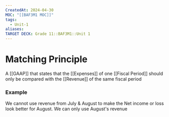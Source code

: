 ```yaml
---
CreatedAt: 2024-04-30
MOC: "[[BAF3M1 MOC]]"
tags:
  - Unit-1
aliases: 
TARGET DECK: Grade 11::BAF3M1::Unit 1
---
```


# Matching Principle
A [[GAAP]] that states that the [[Expenses]] of one [[Fiscal Period]] should only be compared with the [[Revenue]] of the same fiscal period
### Example
We cannot use revenue from July & August to make the Net income or loss look better for August. We can only use August's revenue
